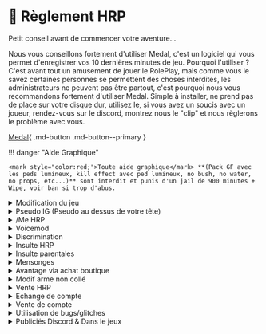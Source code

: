 # 📃 Règlement HRP

Petit conseil avant de commencer votre aventure...

Nous vous conseillons fortement d'utiliser Medal, c'est un logiciel qui vous permet d'enregistrer vos 10 dernières minutes de jeu. Pourquoi l'utiliser ? C'est avant tout un amusement de jouer le RolePlay, mais comme vous le savez certaines personnes se permettent des choses interdites, les administrateurs ne peuvent pas être partout, c'est pourquoi nous vous recommandons fortement d'utiliser Medal. Simple à installer, ne prend pas de place sur votre disque dur, utilisez le, si vous avez un soucis avec un joueur, rendez-vous sur le discord, montrez nous le "clip" et nous règlerons le problème avec vous.


[Medal](https://medal.tv/fr){ .md-button .md-button--primary }

!!! danger "Aide Graphique"

    <mark style="color:red;">Toute aide graphique</mark> **(Pack GF avec les peds lumineux, kill effect avec ped lumineux, no bush, no water, no props, etc...)** sont interdit et punis d'un jail de 900 minutes + Wipe, voir ban si trop d'abus.




<details>

<summary>Modification du jeu</summary>

Tout mod menu, ou mod style no recoil, no bush, no water, no props, hitbox, bullet pénétration, no spread, no ragdoll etc.., et ou logiciel de cheat est interdit et sera sanctionné d’un <mark style="color:red;">ban définitif.</mark>

</details>

<details>

<summary>Pseudo IG (Pseudo au dessus de votre tête)</mark></summary>

Tout pseudo offensant, raciste ou contenant des propos inappropriés, est totalement interdit, en cas de non-respect de cette règle, un <mark style="color:red;">**bannissement**</mark> _<mark style="color:red;">temporaire</mark>_ ou _<mark style="color:red;">permanent</mark>_ vous sera administré en fonction de la situation.

</details>

<details>

<summary>/Me HRP</summary>

Le **/me** du style <mark style="color:purple;">“J'suis nul ontop”</mark>, tout comme les <mark style="color:red;">/me inutiles</mark>, la <mark style="color:red;">depop</mark>, <mark style="color:red;">ez</mark> ou pour <mark style="color:red;">insulter ou autre sont interdit pendant les scènes rp</mark>, le <mark style="color:green;">/me sert à décrire une action RP</mark>, donc tout <mark style="color:red;">/me abusifs</mark> pendant une scène RP sera <mark style="color:red;">sanctionné d'un ban perm.</mark>

</details>

<details>

<summary>Voicemod</summary>

Il est interdit d’utiliser un <mark style="color:red;">modificateur de voix</mark> qui n’apporte <mark style="color:red;">RIEN</mark> de concret en RP. _(Un modificateur de voix utilisé pendant un échange d’otage avec la police pour dissimuler votre identité est autorisé par exemple)_

</details>

<details>

<summary>Discrimination</summary>

L’homophobie, la transphobie, le racisme, la zoophilie, la pédophilie, ou toutes autres choses discriminatoire d'une quoiqu'onques façon sont strictement interdit et serons sanctionné d’un ban définitif.

</details>

<details>

<summary>Insulte HRP</summary>

Toutes insultes / menaces / harcèlement visant l’HRP ne sont pas tolérées. N’oubliez pas que ce n'est qu'un jeu !

</details>

<details>

<summary>Insulte parentales</summary>

En RP, les insultes parentales uniquement, même dans un contexte rp ne sont pas tolérées. En revanche, les insultes tel que : "_Batard", "Enculé", "Con/Connard", etc..._ sont tolérées en rp sans être dans l'abus.

</details>

<details>

<summary>Mensonges</summary>

Les mensonges aux staffs sont considérés comme une mauvaise foi flagrante et sont interdits, vous serez sanctionnés et surveillé par la suite.

</details>

<details>

<summary>Avantage via achat boutique</summary>

Le fait d’acheter sur la boutique ne vous donne en aucun cas un quelconque avantage ou passe droit pour quoi que ce soit concernant le serveur ou un problème.

</details>

<details>

<summary>Modif arme non collé</summary>

Tout accessoires mis sur une arme <mark style="color:red;">**NON Permanente**</mark> (_NON Boutique)_ sera non remboursable en cas d'échange ou de dons à un autre joueur même sous preuve. _(Les accessoires restant collé sur les armes non boutique, en cas de perte ou de saisie par la SASP ou autre, sera considéré comme de la perte.)_

</details>

<details>

<summary>Vente HRP</summary>

Il est interdit de vendre des armes ou véhicules contre de l’argent IRL ! **(Si cela arrive, nous ne seront en aucun cas responsable de toute arnaque ou autre soucis lié à ce.**

</details>

<details>

<summary>Echange de compte</summary>

Les échanges de comptes rockstar game sont interdit, si une personne se fait ban, et que cette même personne à été sur votre compte rockstar game, même une fois, vous serez indirectement lié à son ban, et aucun unban ne sera possible tant que la personne ne sera pas unban.

</details>

<details>

<summary>Vente de compte</summary>

Les ventes de comptes rockstar game sont interdit, pour les même raisons que pour l'échange de compte.

</details>

<details>

<summary>Utilisation de bugs/glitches</summary>

L'utilisation de bugs ou de glitches dans votre RP est interdite. Cela inclut l'utilisation d'animations pour sortir de cellules ou le spam de touches pour avantager votre RP. Le "use bug" est proscrit sur le serveur.

</details>

<details>

<summary>Publiciés Discord &#x26; Dans le jeux</summary>

Les publicités de tout type sont strictement interdites. Le serveur ne doit pas être utilisé à des fins publicitaires. _(<mark style="color:red;">Discord ou dans le jeux</mark>)_

</details>

